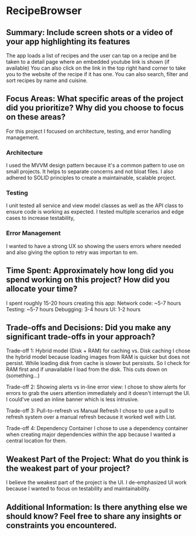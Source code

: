 # RecipeBrowser

## Summary: Include screen shots or a video of your app highlighting its features
The app loads a list of recipes and the user can tap on a recipe and be taken to a detail page where an embedded youtube link is shown (if available) You can also click on the link in the top right hand corner to take you to the website of the recipe if it has one. You can also search, filter and sort recipes by name and cuisine.

## Focus Areas: What specific areas of the project did you prioritize? Why did you choose to focus on these areas?
For this project I focused on architecture, testing, and error handling management.

### Architecture
I used the MVVM design pattern because it's a common pattern to use on small projects. It helps to separate concerns and not bloat files. I also adhered to SOLID principles to create a maintainable, scalable project.

### Testing
I unit tested all service and view model classes as well as the API class to ensure code is working as expected. I tested multiple scenarios and edge cases to increase testability,

### Error Management
I wanted to have a strong UX so showing the users errors where needed and also giving the option to retry was importan to em. 

## Time Spent: Approximately how long did you spend working on this project? How did you allocate your time? 
I spent roughly 15-20 hours creating this app:
Network code: ~5-7 hours
Testing: ~5-7 hours
Debugging: 3-4 hours
UI: 1-2 hours


## Trade-offs and Decisions: Did you make any significant trade-offs in your approach?
Trade-off 1: Hybrid model (Disk + RAM) for caching vs. Disk caching
I chose the hybrid model because loading images from RAM is quicker but does not persist. While loading disk from cache is slower but persissts. So I check for RAM first and if unavailable I load from the disk. This cuts down on (something...)

Trade-off 2: Showing alerts vs in-line error view:
I chose to show alerts for errors to grab the users attention immediately and it doesn't interrupt the UI. I could've used an inline banner which is less intrusive.

Trade-off 3: Pull-to-refresh vs Manual Refresh
I chose to use a pull to refresh system over a manual refresh because it worked well with List.

Trade-off 4: Dependency Container
I chose to use a dependency container when creating major dependencies within the app because I wanted a central location for them.

## Weakest Part of the Project: What do you think is the weakest part of your project?
I believe the weakest part of the project is the UI. I de-emphasized UI work because I wanted to focus on testability and maintainability.

## Additional Information: Is there anything else we should know? Feel free to share any insights or constraints you encountered.
